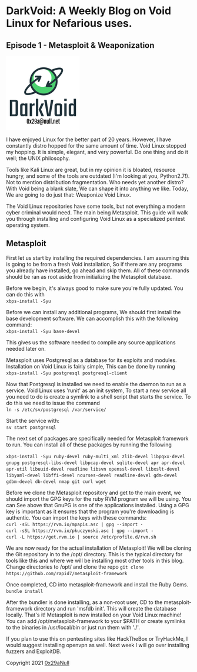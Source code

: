# DarkVoid: A Weekly Blog on Void Linux for Nefarious uses.
## Episode 1 - Metasploit & Weaponization
![](https://github.com/0x29aNull/DarkVoid/blob/main/DVLogo.png?raw=true)

I have enjoyed Linux for the better part of 20 years. However,
I have constantly distro hopped for the same amount of time. Void Linux
stopped my hopping. It is simple, elegant, and very powerful. Do one thing and
do it well; the UNIX philosophy.

Tools like Kali Linux are great, but in my opinion it is bloated, resource
hungry, and some of the tools are outdated (I'm looking at you, Python2.7!).
Not to mention distribution fragmentation. Who needs yet another distro? With
Void being a blank slate, We can shape it into anything we like. Today, We are
going to do just that: Weaponize Void Linux.

The Void Linux repositories have some tools, but not everything a modern
cyber criminal would need. The main being Metasploit. This guide will walk
you through installing and configuring Void Linux as a specialized pentest
operating system.

## Metasploit
  First let us start by installing the required dependencies. I am assuming
  this is going to be from a fresh Void installation, So if there are any
  programs you already have installed, go ahead and skip them. All of these
  commands should be ran as root aside from initializing the Metasploit
  database.

  Before we begin, it's always good to make sure you're fully updated.
  You can do this with \
  ``` xbps-install -Syu ```

  Before we can install any additional programs, We should first install the
  base development software. We can accomplish this with the following command: \
  ``` xbps-install -Syu base-devel ```

  This gives us the software needed to compile
  any source applications needed later on.

  Metasploit uses Postgresql as a database for its exploits and modules.
  Installation on Void Linux is fairly simple, This can be done by running \
  ``` xbps-install -Syu postgresql postgresql-client ```

  Now that Postgresql is installed we need to enable the daemon to run as a
  service. Void Linux uses 'runit' as an init system, To start a new service all
  you need to do is create a symlink to a shell script that starts the service.
  To do this we need to issue the command \
  ``` ln -s /etc/sv/postgresql /var/service/ ```

  Start the service with: \
  ``` sv start postgresql ```

  The next set of packages are specifically needed for Metasploit framework
  to run. You can install all of these packages by running the following

  ``` xbps-install -Syu ruby-devel ruby-multi_xml zlib-devel libpqxx-devel gnupg postgresql-libs-devel libpcap-devel sqlite-devel apr apr-devel apr-util libuuid-devel readline libsvn openssl-devel libxslt-devel libyaml-devel libffi-devel ncurses-devel readline-devel gdm-devel gdbm-devel db-devel nmap git curl wget ```

  Before we clone the Metasploit repository and get to the main event, we should
  import the GPG keys for the ruby RVM program we will be using. You can See
  above that GnuPG is one of the applications installed. Using a GPG key is
  important as it ensures that the program you're downloading is authentic.
  You can import the keys with these commands: \
  ``` curl -sSL https://rvm.io/mpapis.asc | gpg --import - ``` \
  ``` curl -sSL https://rvm.io/pkuczynski.asc | gpg --import - ``` \
  ``` curl -L https://get.rvm.io | source /etc/profile.d/rvm.sh ```

  We are now ready for the actual installation of Metasploit! We will be
  cloning the Git repository in to the /opt/ directory. This is the typical
  directory for tools like this and where we will be installing most other
  tools in this blog. Change directories to /opt/ and clone the repo
  ``` git clone https://github.com/rapid7/metasploit-framework ```

  Once completed, CD into metasploit-framework and install the Ruby Gems. \
  ``` bundle install ```

  After the bundler is done installing, as a non-root user, CD to the
  metasploit-framework directory and run 'msfdb init'. This will create the
  database locally. That's it! Metasploit is now installed on your Void Linux
  machine! You can add /opt/metasploit-framework to your $PATH or create
  symlinks to the binaries in /usr/local/bin or just run them with './'.

  If you plan to use this on pentesting sites like HackTheBox or TryHackMe,
  I would suggest installing openvpn as well. Next week I will go over
  installing fuzzers and ExploitDB.

  Copyright 2021 [0x29aNull](0x29a@null.net)
